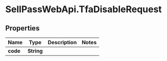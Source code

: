 # SellPassWebApi.TfaDisableRequest

## Properties

Name | Type | Description | Notes
------------ | ------------- | ------------- | -------------
**code** | **String** |  | 


